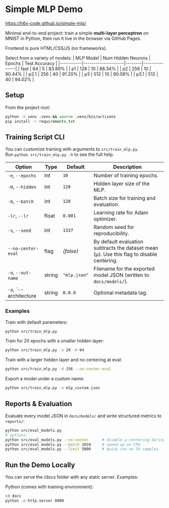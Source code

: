 # Simple MLP Demo

https://h6x-code.github.io/simple-mlp/

Minimal end-to-end project: train a simple **multi-layer perceptron** on MNIST in Python, then run it live in the browser via GitHub Pages.

Frontend is pure HTML/CSS/JS (no frameworks).

Select from a variety of models:
| MLP Model | Num Hidden Neurons | Epochs | Test Accuracy |
|-----------|--------------------|--------|---------------|
| fast      | 64                 | 5      | 83.89%        |
| p1        | 128                | 10     | 88.34%        |
| p2        | 256                | 10     | 90.44%        |
| p2.1      | 256                | 40     | 91.20%        |
| p3        | 512                | 10     | 90.08%        |
| p3.1      | 512                | 40     | 94.02%        |

## Setup
From the project root:
```bash
python -m venv .venv && source .venv/bin/activate
pip install -r requirements.txt
```

## Training Script CLI

You can customize training with arguments to `src/train_mlp.py`.  
Run `python src/train_mlp.py -h` to see the full help.

| Option                | Type    | Default    | Description |
|-----------------------|---------|------------|-------------|
| `-e`, `--epochs`      | int     | `10`       | Number of training epochs. |
| `-H`, `--hidden`      | int     | `128`      | Hidden layer size of the MLP. |
| `-b`, `--batch`       | int     | `128`      | Batch size for training and evaluation. |
| `-lr`, `--lr`         | float   | `0.001`    | Learning rate for Adam optimizer. |
| `-s`, `--seed`        | int     | `1337`       | Random seed for reproducibility. |
| `--no-center-eval`    | flag    | *(false)*  | By default evaluation subtracts the dataset mean (μ). Use this flag to disable centering. |
| `-o`, `--out-name`    | string  | `"mlp.json"` | Filename for the exported model JSON (written to `docs/models/`). |
| `-a`, `--architecture | string  | `0.0.0`    | Optional metadata tag.

### Examples

Train with default parameters:
```bash
python src/train_mlp.py
```

Train for 20 epochs with a smaller hidden layer:
```bash
python src/train_mlp.py -e 20 -H 64
```

Train with a larger hidden layer and no centering at eval:
```bash
python src/train_mlp.py -H 256 --no-center-eval
```

Export a model under a custom name:
```bash
python src/train_mlp.py -o mlp_custom.json
```

## Reports & Evaluation

Evaluate every model JSON in `docs/models/` and write structured metrics to `reports/`:

```bash
python src/eval_models.py
# options:
python src/eval_models.py --no-center      # disable μ-centering during eval
python src/eval_models.py --batch 1024     # speed up on CPU
python src/eval_models.py --limit 5000     # quick run on 5k samples
```

## Run the Demo Locally

You can serve the /docs folder with any static server. Examples:

Python (comes with training environment):
```bash
cd docs
python -m http.server 8000
```
